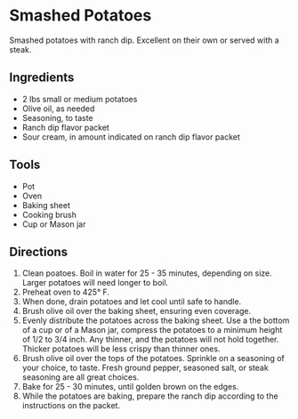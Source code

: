 # Smashed Potatoes

Smashed potatoes with ranch dip. Excellent on their own or served with a steak.



## Ingredients

- 2 lbs small or medium potatoes
- Olive oil, as needed
- Seasoning, to taste
- Ranch dip flavor packet
- Sour cream, in amount indicated on ranch dip flavor packet



## Tools

- Pot
- Oven
- Baking sheet
- Cooking brush
- Cup or Mason jar



## Directions

1. Clean poatoes. Boil in water for 25 - 35 minutes, depending on size. Larger potatoes will need longer to boil.
1. Preheat oven to 425&deg; F.
1. When done, drain potatoes and let cool until safe to handle.
1. Brush olive oil over the baking sheet, ensuring even coverage.
1. Evenly distribute the potatoes across the baking sheet. Use a the bottom of a cup or of a Mason jar, compress the potatoes to a minimum height of 1/2 to 3/4 inch. Any thinner, and the potatoes will not hold together. Thicker potatoes will be less crispy than thinner ones.
1. Brush olive oil over the tops of the potatoes. Sprinkle on a seasoning of your choice, to taste. Fresh ground pepper, seasoned salt, or steak seasoning are all great choices.
1. Bake for 25 - 30 minutes, until golden brown on the edges.
1. While the potatoes are baking, prepare the ranch dip according to the instructions on the packet.
